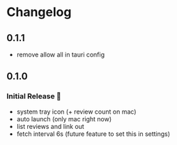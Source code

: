 # Changelog

## 0.1.1
* remove allow all in tauri config

## 0.1.0
### Initial Release 🚀
* system tray icon (+ review count on mac)
* auto launch (only mac right now)
* list reviews and link out
* fetch interval 6s (future feature to set this in settings)
